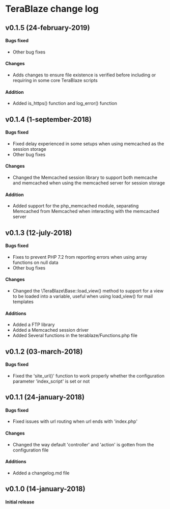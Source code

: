 # TeraBlaze change log

## v0.1.5 (24-february-2019)
#### Bugs fixed
* Other bug fixes
#### Changes
* Adds changes to ensure file existence is verified before including or requiring in some core TeraBlaze scripts
#### Addition
* Added is_https() function and log_error() function

## v0.1.4 (1-september-2018)
#### Bugs fixed
* Fixed delay experienced in some setups when using memcached as the session storage 
* Other bug fixes
#### Changes
* Changed the Memcached session library to support both memcache and memcached when using the memcached server for session storage
#### Addition
* Added support for the php_memcached module, separating Memcached from Memcached when interacting with the memcached server

## v0.1.3 (12-july-2018)
#### Bugs fixed
* Fixes to prevent PHP 7.2 from reporting errors when using array functions on null data 
* Other bug fixes
#### Changes
* Changed the \TeraBlaze\Base::load_view() method to support for a view to be loaded into a variable, useful when using load_view() for mail templates
#### Additions
* Added a FTP library
* Added a Memcached session driver
* Added Several functions in the terablaze/Functions.php file

## v0.1.2 (03-march-2018)
#### Bugs fixed
* Fixed the 'site_url()' function to work properly whether the configuration parameter 'index_script' is set or not

## v0.1.1 (24-january-2018)
#### Bugs fixed
* Fixed issues with url routing when url ends with 'index.php'
#### Changes
* Changed the way default 'controller' and 'action' is gotten from the configuration file
#### Additions
* Added a changelog.md file


## v0.1.0 (14-january-2018)
#### Initial release
